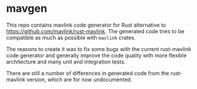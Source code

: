 # mavgen

This repo contains mavlink code generator for Rust alternative to https://github.com/mavlink/rust-mavlink. The generated code tries to be compatible as much as possible with `mavlink` crates.

The reasons to create it was to fix some bugs with the current rust-mavlink code generator and generally improve the code quality with more flexible architecture and many unit and integration tests.

There are still a number of differences in generated code from the rust-mavlink version, which are for now undocumented.
